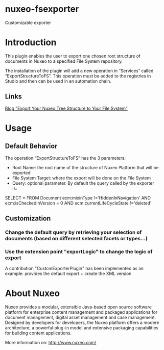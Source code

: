 nuxeo-fsexporter
================

Customizable exporter
# Introduction
This plugin enables the user to export one chosen root structure of documents in Nuxeo to a specified File System repository.

The installation of the plugin will add a new operation in “Services” called “ExportStructureToFS”. This operation must be added to the registries in Studio and then can be used in an automation chain.

## Links
[Blog "Export Your Nuxeo Tree Structure to Your File System"](http://www.nuxeo.com/blog/development/2014/05/export-root-structure-documents-nuxeo-file-system-repository/)

# Usage
## Default Behavior
The operation “ExportStructureToFS” has the 3 parameters: 
- Root Name: the root name of the structure of Nuxeo Platform that will be exported
- File System Target: where the export will be done on the File System
- Query: optional parameter. By default the query called by the exporter is:
 
SELECT * FROM Document ecm:mixinType !='HiddenInNavigation' AND ecm:isCheckedInVersion = 0 AND ecm:currentLifeCycleState !='deleted'


## Customization
### Change the default query by retrieving your selection of documents (based on different selected facets or types...)
### Use the extension point "exportLogic" to change the logic of export
A contribution "CustomExporterPlugin" has been implemented as an example: provides the default export + create the XML version

# About Nuxeo
Nuxeo provides a modular, extensible Java-based open source software platform for enterprise content management and packaged applications for document management, digital asset management and case management. Designed by developers for developers, the Nuxeo platform offers a modern architecture, a powerful plug-in model and extensive packaging capabilities for building content applications.

More information on: http://www.nuxeo.com/
